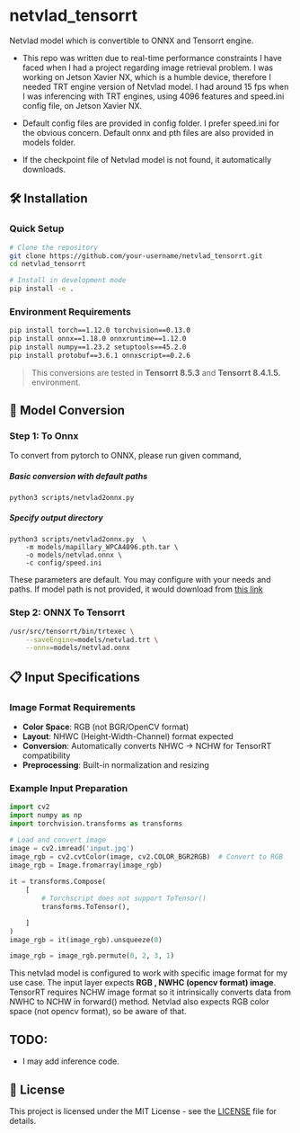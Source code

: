 # netvlad_tensorrt
Netvlad model which is convertible to ONNX and Tensorrt engine. 
* This repo was written due to real-time performance constraints I have faced when I had a project regarding image retrieval problem. I was working on Jetson Xavier NX, which is a humble device, therefore I needed TRT engine version of Netvlad model. I had around 15 fps when I was inferencing with TRT engines, using 4096 features and speed.ini config file, on Jetson Xavier NX.

* Default config files are provided in config folder. I prefer speed.ini for the obvious concern. Default onnx and pth files are also provided in models folder.

* If the checkpoint file of Netvlad model is not found, it automatically downloads.

## 🛠️ Installation

### Quick Setup
```bash
# Clone the repository
git clone https://github.com/your-username/netvlad_tensorrt.git
cd netvlad_tensorrt

# Install in development mode
pip install -e .
```

### Environment Requirements
```bash
pip install torch==1.12.0 torchvision==0.13.0
pip install onnx==1.18.0 onnxruntime==1.12.0
pip install numpy==1.23.2 setuptools==45.2.0
pip install protobuf==3.6.1 onnxscript==0.2.6
```
> This conversions are tested in **Tensorrt 8.5.3** and **Tensorrt 8.4.1.5.** environment.


## 🔄 Model Conversion
### Step 1: To Onnx
To convert from pytorch to ONNX, please run given command,
##### Basic conversion with default paths

`python3 scripts/netvlad2onnx.py`
  
  
##### Specify output directory
```
python3 scripts/netvlad2onnx.py  \
    -m models/mapillary_WPCA4096.pth.tar \
    -o models/netvlad.onnx \
    -c config/speed.ini
```
These parameters are default. You may configure with your needs and paths. If model path is not provided, it would download from [this link](https://cloudstor.aarnet.edu.au/plus/s/ZgW7DMEpeS47ELI/download)

### Step 2: ONNX To Tensorrt
```bash
/usr/src/tensorrt/bin/trtexec \
    --saveEngine=models/netvlad.trt \
    --onnx=models/netvlad.onnx
```

## 📋 Input Specifications

### Image Format Requirements
- **Color Space**: RGB (not BGR/OpenCV format)
- **Layout**: NHWC (Height-Width-Channel) format expected
- **Conversion**: Automatically converts NHWC → NCHW for TensorRT compatibility
- **Preprocessing**: Built-in normalization and resizing


### Example Input Preparation
```python
import cv2
import numpy as np
import torchvision.transforms as transforms

# Load and convert image
image = cv2.imread('input.jpg')
image_rgb = cv2.cvtColor(image, cv2.COLOR_BGR2RGB)  # Convert to RGB
image_rgb = Image.fromarray(image_rgb)
    
it = transforms.Compose(
    [
        # Torchscript does not support ToTensor()
        transforms.ToTensor(),

    ]
)
image_rgb = it(image_rgb).unsqueeze(0)

image_rgb = image_rgb.permute(0, 2, 3, 1)

```

This netvlad model is configured to work with specific image format for my use case. The input layer expects **RGB , NWHC (opencv format) image**. TensorRT requires NCHW image format so it intrinsically converts data from NWHC to NCHW in forward() method. Netvlad also expects RGB color space (not opencv format), so be aware of that.


## TODO:
* I may add inference code.

## 📄 License

This project is licensed under the MIT License - see the [LICENSE](LICENSE) file for details.
